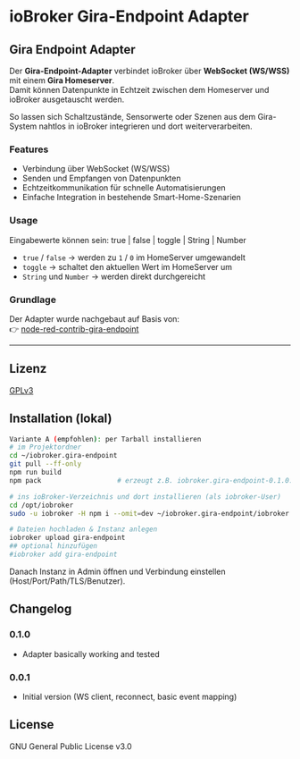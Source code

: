 # ioBroker Gira-Endpoint Adapter
## Gira Endpoint Adapter

Der **Gira-Endpoint-Adapter** verbindet ioBroker über **WebSocket (WS/WSS)** mit einem **Gira Homeserver**.  
Damit können Datenpunkte in Echtzeit zwischen dem Homeserver und ioBroker ausgetauscht werden.  

So lassen sich Schaltzustände, Sensorwerte oder Szenen aus dem Gira-System nahtlos in ioBroker integrieren und dort weiterverarbeiten.

### Features
- Verbindung über WebSocket (WS/WSS)  
- Senden und Empfangen von Datenpunkten  
- Echtzeitkommunikation für schnelle Automatisierungen  
- Einfache Integration in bestehende Smart-Home-Szenarien  

### Usage
Eingabewerte können sein:  true | false | toggle | String | Number

- `true` / `false` → werden zu `1` / `0` im HomeServer umgewandelt  
- `toggle` → schaltet den aktuellen Wert im HomeServer um  
- `String` und `Number` → werden direkt durchgereicht  

### Grundlage
Der Adapter wurde nachgebaut auf Basis von:  
👉 [node-red-contrib-gira-endpoint](https://github.com/luckyy0815/node-red-contrib-gira-endpoint)

---

## Lizenz
[GPLv3](LICENSE)

## Installation (lokal)

```bash
Variante A (empfohlen): per Tarball installieren 
# im Projektordner
cd ~/iobroker.gira-endpoint
git pull --ff-only
npm run build
npm pack                   # erzeugt z.B. iobroker.gira-endpoint-0.1.0.tgz

# ins ioBroker-Verzeichnis und dort installieren (als iobroker-User)
cd /opt/iobroker
sudo -u iobroker -H npm i --omit=dev ~/iobroker.gira-endpoint/iobroker.gira-endpoint-0.1.0.tgz

# Dateien hochladen & Instanz anlegen
iobroker upload gira-endpoint
## optional hinzufügen
#iobroker add gira-endpoint

```

Danach Instanz in Admin öffnen und Verbindung einstellen (Host/Port/Path/TLS/Benutzer).

## Changelog

### 0.1.0
* Adapter basically working and tested

### 0.0.1
* Initial version (WS client, reconnect, basic event mapping)

## License
GNU General Public License v3.0
